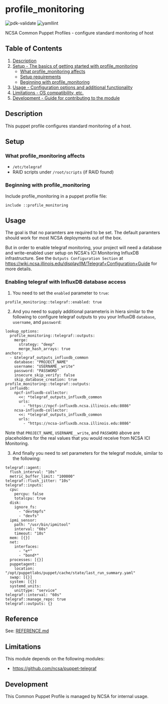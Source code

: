 # profile_monitoring

![pdk-validate](https://github.com/ncsa/puppet-profile_monitoring/workflows/pdk-validate/badge.svg)
![yamllint](https://github.com/ncsa/puppet-profile_monitoring/workflows/yamllint/badge.svg)

NCSA Common Puppet Profiles - configure standard monitoring of host

## Table of Contents

1. [Description](#description)
1. [Setup - The basics of getting started with profile_monitoring](#setup)
    * [What profile_monitoring affects](#what-profile_monitoring-affects)
    * [Setup requirements](#setup-requirements)
    * [Beginning with profile_monitoring](#beginning-with-profile_monitoring)
1. [Usage - Configuration options and additional functionality](#usage)
1. [Limitations - OS compatibility, etc.](#limitations)
1. [Development - Guide for contributing to the module](#development)

## Description

This puppet profile configures standard monitoring of a host.

## Setup

### What profile_monitoring affects

* `/etc/telegraf`
* RAID scripts under `/root/scripts` (if RAID found)

### Beginning with profile_monitoring

Include profile_monitoring in a puppet profile file:
```
include ::profile_monitoring
```

## Usage

The goal is that no paramters are required to be set. The default paramters should work for most NCSA deployments out of the box.

But in order to enable telegraf monitoring, your project will need a database and write-enabled user setup on NCSA's ICI Monitoring InfluxDB infrastructure. See the `Outputs Configuration Section` at https://wiki.ncsa.illinois.edu/display/IM/Telegraf+Configuration+Guide for more details.

### Enabling telegraf with InfluxDB database access

1. You need to set the `enabled` parameter to `true`:
  ```
  profile_monitoring::telegraf::enabled: true

  ```

2. And you need to supply additional parameteris in hiera similar to the following to configure telegraf outputs to you your InfluxDB `database`, `username`, and `password`:
  ```
  lookup_options:
    profile_monitoring::telegraf::outputs:
      merge:
        strategy: "deep"
        merge_hash_arrays: true
  anchors:
    - &telegraf_outputs_influxdb_common
      database: "PROJECT_NAME"
      username: "USERNAME__write"
      password: "PASSWORD"
      insecure_skip_verify: false
      skip_database_creation: true
  profile_monitoring::telegraf::outputs:
    influxdb:
      npcf-influxdb-collector:
        <<: *telegraf_outputs_influxdb_common
        urls:
          - "https://npcf-influxdb.ncsa.illinois.edu:8086"
      ncsa-influxdb-collector:
        <<: *telegraf_outputs_influxdb_common
        urls:
          - "https://ncsa-influxdb.ncsa.illinois.edu:8086"
  ```
  Note that `PROJECT_NAME`, `USERNAME__write`, and `PASSWORD` above are placeholders for the real values that you would receive from NCSA ICI Monitoring.

3. And finally you need to set parameters for the telegraf module, similar to the following:
  ```
  telegraf::agent:
    flush_interval: "10s"
    metric_buffer_limit: "100000"
  telegraf::flush_jitter: "10s"
  telegraf::inputs:
    cpu:
      percpu: false
      totalcpu: true
    disk:
      ignore_fs:
        - "devtmpfs"
        - "devfs"
    ipmi_sensor:
      path: "/usr/bin/ipmitool"
      interval: "60s"
      timeout: "10s"
    mem: [{}]
    net:
      interfaces:
        - "e*"
        - "bond*"
    processes: [{}]
    puppetagent:
      location: "/opt/puppetlabs/puppet/cache/state/last_run_summary.yaml"
    swap: [{}]
    system: [{}]
    systemd_units:
      unittype: "service"
  telegraf::interval: "60s"
  telegraf::manage_repo: true
  telegraf::outputs: {}
  ```

## Reference

See: [REFERENCE.md](REFERENCE.md)

## Limitations

This module depends on the following modules:
- https://github.com/ncsa/puppet-telegraf

## Development

This Common Puppet Profile is managed by NCSA for internal usage.
